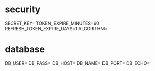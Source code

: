 # security
SECRET_KEY=
TOKEN_EXPIRE_MINUTES=60
REFRESH_TOKEN_EXPIRE_DAYS=1
ALGORITHM=

# database
DB_USER=
DB_PASS=
DB_HOST=
DB_NAME=
DB_PORT=
DB_ECHO=
